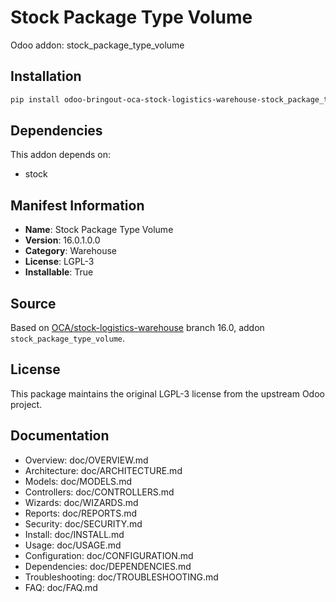 # Stock Package Type Volume

Odoo addon: stock_package_type_volume

## Installation

```bash
pip install odoo-bringout-oca-stock-logistics-warehouse-stock_package_type_volume
```

## Dependencies

This addon depends on:
- stock

## Manifest Information

- **Name**: Stock Package Type Volume
- **Version**: 16.0.1.0.0
- **Category**: Warehouse
- **License**: LGPL-3
- **Installable**: True

## Source

Based on [OCA/stock-logistics-warehouse](https://github.com/OCA/stock-logistics-warehouse) branch 16.0, addon `stock_package_type_volume`.

## License

This package maintains the original LGPL-3 license from the upstream Odoo project.

## Documentation

- Overview: doc/OVERVIEW.md
- Architecture: doc/ARCHITECTURE.md
- Models: doc/MODELS.md
- Controllers: doc/CONTROLLERS.md
- Wizards: doc/WIZARDS.md
- Reports: doc/REPORTS.md
- Security: doc/SECURITY.md
- Install: doc/INSTALL.md
- Usage: doc/USAGE.md
- Configuration: doc/CONFIGURATION.md
- Dependencies: doc/DEPENDENCIES.md
- Troubleshooting: doc/TROUBLESHOOTING.md
- FAQ: doc/FAQ.md
